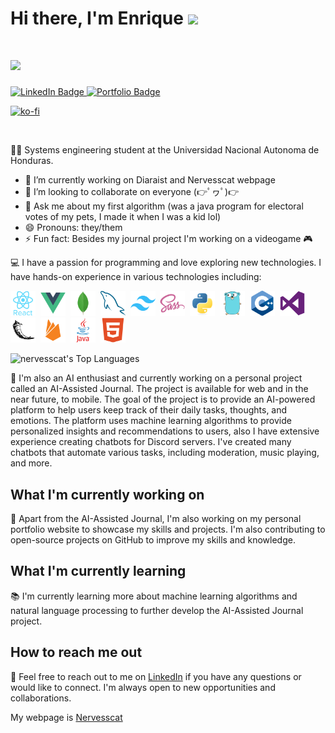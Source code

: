 <h1>
  Hi there, I'm Enrique
  <img src="https://media.giphy.com/media/hvRJCLFzcasrR4ia7z/giphy.gif" width="30px"/>
</h1>

<h1>
  <img src="https://media.giphy.com/media/fzyOvQ7jJplVHhz895/giphy.gif" width="300px"/>
</h1>

<div id="badges">
  <a href="https://www.linkedin.com/in/marlon-enrique-avila-madrid-76154b238/">
    <img src="https://img.shields.io/badge/LinkedIn-blue?style=for-the-badge&logo=linkedin&logoColor=white" alt="LinkedIn Badge"/>
  </a>
  <a href="http://nervesscat.web.app/">
    <img src="https://img.shields.io/badge/Portfolio-purple?style=for-the-badge&logo=&logoColor=white" alt="Portfolio Badge"/>
  </a>
</div>

[![ko-fi](https://ko-fi.com/img/githubbutton_sm.svg)](https://ko-fi.com/R6R4PBEY4)

<img src="https://komarev.com/ghpvc/?username=Enrique-Madrid&style=flat-square&color=blue" alt=""/>

👨‍🎓 Systems engineering student at the Universidad Nacional Autonoma de Honduras.

- 🔭 I’m currently working on Diaraist and Nervesscat webpage
- 👯 I’m looking to collaborate on everyone (👉ﾟヮﾟ)👉
- 💬 Ask me about my first algorithm (was a java program for electoral votes of my pets, I made it when I was a kid lol)
- 😄 Pronouns: they/them
- ⚡ Fun fact: Besides my journal project I'm working on a videogame 🎮

💻 I have a passion for programming and love exploring new technologies. I have hands-on experience in various technologies including:

<div>
  <img src="https://github.com/devicons/devicon/blob/master/icons/react/react-original-wordmark.svg" title="React" alt="React" width="40" height="40"/>&nbsp;
  <img src="https://github.com/devicons/devicon/blob/master/icons/vuejs/vuejs-original.svg" title="Vue" alt="Vue" width="40" height="40"/>&nbsp;
  <img src="https://github.com/devicons/devicon/blob/master/icons/mongodb/mongodb-original.svg" title="MongoDB" alt="MongoDB" width="40" height="40"/>&nbsp;
  <img src="https://github.com/devicons/devicon/blob/master/icons/mysql/mysql-original.svg" title="MySQL" alt="MySQL" width="40" height="40"/>&nbsp;
  <img src="https://github.com/devicons/devicon/blob/master/icons/tailwindcss/tailwindcss-plain.svg" title="Tailwind" alt="Tailwind" width="40" height="40"/>&nbsp;
  <img src="https://github.com/devicons/devicon/blob/master/icons/sass/sass-original.svg" title="sass" alt="sass" width="40" height="40"/>&nbsp;
  <img src="https://github.com/devicons/devicon/blob/master/icons/python/python-original.svg" title="python" alt="python" width="40" height="40"/>&nbsp;
  <img src="https://github.com/devicons/devicon/blob/master/icons/go/go-original.svg" title="go" alt="go" width="40" height="40"/>&nbsp;
  <img src="https://github.com/devicons/devicon/blob/master/icons/cplusplus/cplusplus-original.svg" title="cplusplus" alt="cplusplus" width="40" height="40"/>&nbsp;
  <img src="https://github.com/devicons/devicon/blob/master/icons/visualstudio/visualstudio-plain.svg" title="visualstudio" alt="visualstudio" width="40" height="40"/>&nbsp;
  <img src="https://github.com/devicons/devicon/blob/master/icons/flask/flask-original.svg" title="flask" alt="flask" width="40" height="40"/>&nbsp;
  <img src="https://github.com/devicons/devicon/blob/master/icons/firebase/firebase-plain.svg" title="firebase" alt="firebase" width="40" height="40"/>&nbsp;
  <img src="https://github.com/devicons/devicon/blob/master/icons/java/java-original-wordmark.svg" title="Java" alt="Java" width="40" height="40"/>&nbsp;
  <img src="https://github.com/devicons/devicon/blob/master/icons/html5/html5-plain.svg" title="html5" alt="html5" width="40" height="40"/>&nbsp;
</div>

![nervesscat's Top Languages](https://github-readme-stats.vercel.app/api/top-langs/?username=nervesscat&theme=shades-of-purple&show_icons=true&hide_border=false&layout=compact)

🤖 I'm also an AI enthusiast and currently working on a personal project called an AI-Assisted Journal. The project is available for web and in the near future, to mobile. The goal of the project is to provide an AI-powered platform to help users keep track of their daily tasks, thoughts, and emotions. The platform uses machine learning algorithms to provide personalized insights and recommendations to users, also I have extensive experience creating chatbots for Discord servers. I've created many chatbots that automate various tasks, including moderation, music playing, and more.

## What I'm currently working on

🌟 Apart from the AI-Assisted Journal, I'm also working on my personal portfolio website to showcase my skills and projects. I'm also contributing to open-source projects on GitHub to improve my skills and knowledge.

## What I'm currently learning

📚 I'm currently learning more about machine learning algorithms and natural language processing to further develop the AI-Assisted Journal project.

## How to reach me out

📧 Feel free to reach out to me on [LinkedIn](https://www.linkedin.com/in/marlon-enrique-avila-madrid-76154b238/) if you have any questions or would like to connect. I'm always open to new opportunities and collaborations.

My webpage is [Nervesscat](https://nervesscat.web.app)

